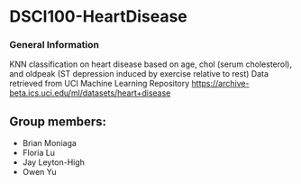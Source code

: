 # DSCI100-HeartDisease
### General Information
KNN classification on heart disease based on age, chol (serum cholesterol), and oldpeak (ST depression induced by exercise relative to rest)
Data retrieved from UCI Machine Learning Repository
https://archive-beta.ics.uci.edu/ml/datasets/heart+disease
## Group members:
- Brian Moniaga
- Floria Lu
- Jay Leyton-High
- Owen Yu